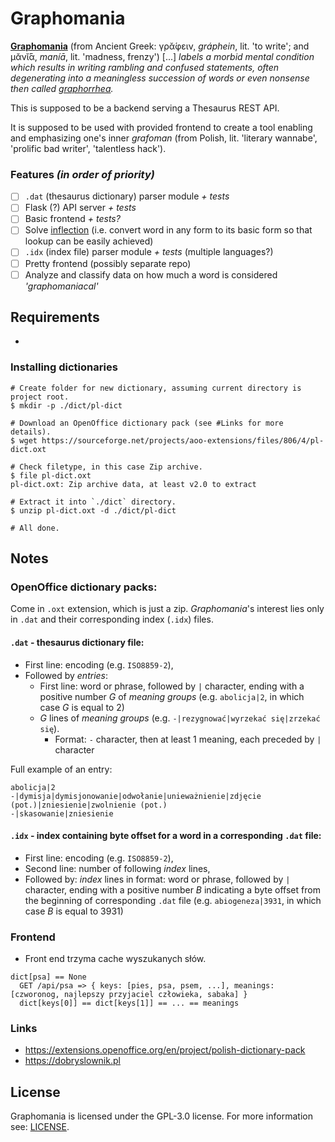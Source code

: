 # Graphomania

[**Graphomania**](https://en.wikipedia.org/wiki/Graphomania) (from Ancient Greek: γρᾰ́φειν,
*gráphein*, lit. 'to write'; and μᾰνῐ́ᾱ, *maníā*, lit. 'madness, frenzy') [...] *labels a morbid
mental condition which results in writing rambling and confused statements, often degenerating into
a meaningless succession of words or even nonsense then called
[graphorrhea](https://en.wikipedia.org/wiki/Graphorrhea).*

This is supposed to be a backend serving a Thesaurus REST API.

It is supposed to be used with provided frontend to create a tool enabling and emphasizing one's
inner *grafoman* (from Polish, lit. 'literary wannabe', 'prolific bad writer', 'talentless
hack').

### Features *(in order of priority)*

- [ ] `.dat` (thesaurus dictionary) parser module *+ tests*
- [ ] Flask (?) API server *+ tests*
- [ ] Basic frontend *+ tests?*
- [ ] Solve [inflection](https://en.wikipedia.org/wiki/Inflection) (i.e. convert word in any form to
its basic form so that lookup can be easily achieved)
- [ ] `.idx` (index file) parser module *+ tests* (multiple languages?)
- [ ] Pretty frontend (possibly separate repo)
- [ ] Analyze and classify data on how much a word is considered *'graphomaniacal'*

## Requirements

-

### Installing dictionaries

```shell
# Create folder for new dictionary, assuming current directory is project root.
$ mkdir -p ./dict/pl-dict

# Download an OpenOffice dictionary pack (see #Links for more details).
$ wget https://sourceforge.net/projects/aoo-extensions/files/806/4/pl-dict.oxt

# Check filetype, in this case Zip archive.
$ file pl-dict.oxt
pl-dict.oxt: Zip archive data, at least v2.0 to extract

# Extract it into `./dict` directory.
$ unzip pl-dict.oxt -d ./dict/pl-dict

# All done.
```

## Notes

### OpenOffice dictionary packs:

Come in `.oxt` extension, which is just a zip. *Graphomania*'s interest lies only in `.dat` and their
corresponding index (`.idx`) files.

#### `.dat` - thesaurus dictionary file:

- First line: encoding (e.g. `ISO8859-2`),
- Followed by *entries*:
  - First line: word or phrase, followed by `|` character, ending with a positive number *G* of
  *meaning groups* (e.g. `abolicja|2`, in which case *G* is equal to 2)
  - *G* lines of *meaning groups* (e.g. `-|rezygnować|wyrzekać się|zrzekać się`).
    - Format: `-` character, then at least 1 meaning, each preceded by `|` character

Full example of an entry:
```
abolicja|2
-|dymisja|dymisjonowanie|odwołanie|unieważnienie|zdjęcie (pot.)|zniesienie|zwolnienie (pot.)
-|skasowanie|zniesienie
```

#### `.idx` - index containing byte offset for a word in a corresponding `.dat` file:

- First line: encoding (e.g. `ISO8859-2`),
- Second line: number of following *index* lines,
- Followed by: *index* lines in format: word or phrase, followed by `|` character, ending with a
positive number *B* indicating a byte offset from the beginning of corresponding `.dat` file (e.g.
`abiogeneza|3931`, in which case *B* is equal to 3931)

### Frontend

- Front end trzyma cache wyszukanych słów.
```
dict[psa] == None
  GET /api/psa => { keys: [pies, psa, psem, ...], meanings: [czworonog, najlepszy przyjaciel człowieka, sabaka] }
  dict[keys[0]] == dict[keys[1]] == ... == meanings
```

### Links

- https://extensions.openoffice.org/en/project/polish-dictionary-pack
- https://dobryslownik.pl

## License

Graphomania is licensed under the GPL-3.0 license. For more information see: [LICENSE](/LICENSE).
